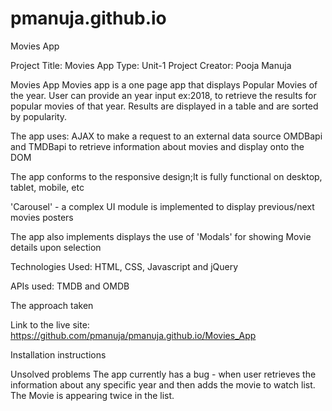 # pmanuja.github.io
Movies App


Project Title: Movies App
Type: Unit-1 Project
Creator: Pooja Manuja


Movies App
Movies app is a one page app that displays Popular Movies of the year. User can provide an year input ex:2018, to retrieve the results for popular movies of that year. Results are displayed in a table and are sorted by popularity.

The app uses:
AJAX to make a request to an external data source OMDBapi and TMDBapi to retrieve information about movies and display onto the DOM

The app conforms to the responsive design;It is fully functional on desktop, tablet, mobile, etc

'Carousel' - a complex UI module is implemented to display previous/next movies posters

The app also implements displays the use of 'Modals' for showing Movie details upon selection


Technologies Used:
HTML, CSS, Javascript and jQuery

APIs used:
TMDB and OMDB

The approach taken

Link to the live site:
https://github.com/pmanuja/pmanuja.github.io/Movies_App

Installation instructions

Unsolved problems
The app currently has a bug - when user retrieves the information about any specific year and then adds the movie to watch list. The Movie is appearing twice in the list.
